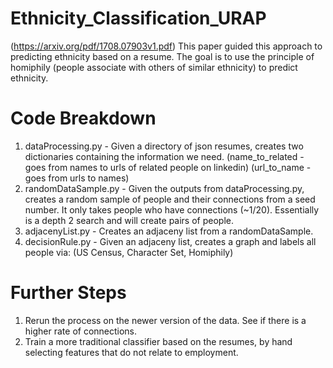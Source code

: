 # Ethnicity_Classification_URAP

(https://arxiv.org/pdf/1708.07903v1.pdf)
This paper guided this approach to predicting ethnicity based on a resume. The goal is to use the principle of homiphily (people associate with others of similar ethnicity)
to predict ethnicity.

# Code Breakdown
1. dataProcessing.py - Given a directory of json resumes, creates two dictionaries containing the information we need.
  (name_to_related - goes from names to urls of related people on linkedin)
  (url_to_name - goes from urls to names)
2. randomDataSample.py - Given the outputs from dataProcessing.py, creates a random sample of people and their connections
  from a seed number. It only takes people who have connections (~1/20). Essentially is a depth 2 search and will create pairs
  of people.
3. adjacenyList.py - Creates an adjaceny list from a randomDataSample.
4. decisionRule.py - Given an adjaceny list, creates a graph and labels all people via:
  (US Census,
  Character Set,
  Homiphily)

# Further Steps
1. Rerun the process on the newer version of the data. See if there is a higher rate of connections.
2. Train a more traditional classifier based on the resumes, by hand selecting features that do not relate to employment.
